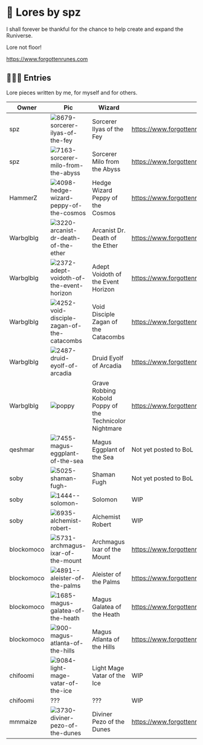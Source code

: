 # 📖 Lores by spz

I shall forever be thankful for the chance to help create and expand the Runiverse.

Lore not floor!

https://www.forgottenrunes.com

## 🧙🏼‍♂️ Entries

Lore pieces written by me, for myself and for others.

| Owner | Pic | Wizard | URL |
|---|---|---|---|
| spz | ![8679-sorcerer-ilyas-of-the-fey](https://user-images.githubusercontent.com/91800037/151445180-07e72ed4-cf36-435f-86b6-6877af0e08fc.png) | Sorcerer Ilyas of the Fey | https://www.forgottenrunes.com/lore/wizards/8679/0 |
| spz | ![7163-sorcerer-milo-from-the-abyss](https://user-images.githubusercontent.com/91800037/151445255-983c13d9-593c-457f-80ba-82847c563b6f.png) | Sorcerer Milo from the Abyss | https://www.forgottenrunes.com/lore/wizards/7163/0 |
| HammerZ | ![4098-hedge-wizard-peppy-of-the-cosmos](https://user-images.githubusercontent.com/91800037/151445347-f996695f-ec17-49c2-8ecf-b3b3c68f75eb.png) | Hedge Wizard Peppy of the Cosmos | https://www.forgottenrunes.com/lore/wizards/4098/0 |
| Warbglblg | ![3220-arcanist-dr-death-of-the-ether](https://user-images.githubusercontent.com/91800037/151445421-3ee365a4-7f9c-4a29-9726-6d38e8804659.png) | Arcanist Dr. Death of the Ether | https://www.forgottenrunes.com/lore/wizards/3220/0 |
| Warbglblg | ![2372-adept-voidoth-of-the-event-horizon](https://user-images.githubusercontent.com/91800037/151445473-4b0db946-a3cd-4393-a3b3-c2776f507999.png) | Adept Voidoth of the Event Horizon | https://www.forgottenrunes.com/lore/wizards/2372/0 |
| Warbglblg | ![4252-void-disciple-zagan-of-the-catacombs](https://user-images.githubusercontent.com/91800037/151445522-6369f9a6-3ab4-4c2a-8961-903bd98cb67c.png) | Void Disciple Zagan of the Catacombs | https://www.forgottenrunes.com/lore/wizards/4252/0 |
| Warbglblg | ![2487-druid-eyolf-of-arcadia](https://user-images.githubusercontent.com/91800037/151445564-51a9c12a-7620-4bba-a526-183c82ea618f.png) | Druid Eyolf of Arcadia | https://www.forgottenrunes.com/lore/wizards/2487/0 |
| Warbglblg | ![poppy](https://user-images.githubusercontent.com/91800037/151445756-00919e6c-5241-42cc-89cc-8dc46b5195cc.png) | Grave Robbing Kobold Poppy of the Technicolor Nightmare | https://www.forgottenrunes.com/lore/souls/9383/0 |
| qeshmar | ![7455-magus-eggplant-of-the-sea](https://user-images.githubusercontent.com/91800037/151445980-cbbcdd3b-bdfb-4ddc-92c7-bcc253ade110.png) | Magus Eggplant of the Sea | Not yet posted to BoL |
| soby | ![5025-shaman-fugh-](https://user-images.githubusercontent.com/91800037/151446123-dbc54818-d0d0-4fd9-ace4-8050cb1a45c9.png) | Shaman Fugh | Not yet posted to BoL |
| soby | ![1444--solomon-](https://user-images.githubusercontent.com/91800037/151446314-df9ae2e4-02c2-4ba5-92b8-58b4b0a4178b.png) | Solomon | WIP |
| soby | ![6935-alchemist-robert-](https://user-images.githubusercontent.com/91800037/151446346-a2cb66a8-f096-44d1-813c-6402f5594bf8.png) | Alchemist Robert | WIP |
| blockomoco | ![5731-archmagus-ixar-of-the-mount](https://user-images.githubusercontent.com/91800037/151446379-8fa94392-cb9d-4694-8323-4c915cab33cb.png) | Archmagus Ixar of the Mount | https://www.forgottenrunes.com/lore/wizards/5731/0 |
| blockomoco | ![4891--aleister-of-the-palms](https://user-images.githubusercontent.com/91800037/151446412-86e56d61-cff0-439c-a8b6-d1b09b1c4878.png) | Aleister of the Palms | https://www.forgottenrunes.com/lore/wizards/4891/0 |
| blockomoco | ![1685-magus-galatea-of-the-heath](https://user-images.githubusercontent.com/91800037/151446434-d0aeed5d-8829-4d32-8cd7-7cd2d692c7c1.png) | Magus Galatea of the Heath | https://www.forgottenrunes.com/lore/wizards/1685/0 |
| blockomoco | ![900-magus-atlanta-of-the-hills](https://user-images.githubusercontent.com/91800037/151446467-4141a62f-6677-4191-a368-bf591af7861b.png) | Magus Atlanta of the Hills | https://www.forgottenrunes.com/lore/wizards/900/0 |
| chifoomi | ![9084-light-mage-vatar-of-the-ice](https://user-images.githubusercontent.com/91800037/151446643-d1662a8b-84a0-4430-9920-2352468b5bd6.png) | Light Mage Vatar of the Ice | WIP |
| chifoomi | ??? | ??? | WIP |
| mmmaize | ![3730-diviner-pezo-of-the-dunes](https://user-images.githubusercontent.com/91800037/151446681-63a5c409-a81c-4bd7-b669-b5bc21282426.png) | Diviner Pezo of the Dunes | https://www.forgottenrunes.com/lore/wizards/3730/0 |
